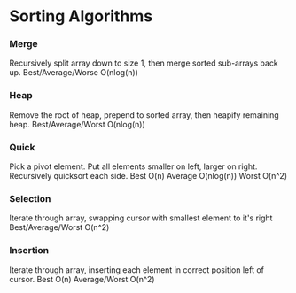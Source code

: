 # Sorting Algorithms

### Merge
Recursively split array down to size 1, then merge sorted sub-arrays back up.
Best/Average/Worse O(nlog(n))

### Heap
Remove the root of heap, prepend to sorted array, then heapify remaining heap.
Best/Average/Worst O(nlog(n))

### Quick
Pick a pivot element. Put all elements smaller on left, larger on right. Recursively quicksort each side.
Best O(n) Average O(nlog(n)) Worst O(n^2)

### Selection
Iterate through array, swapping cursor with smallest element to it's right
Best/Average/Worst O(n^2)

### Insertion
Iterate through array, inserting each element in correct position left of cursor.
Best O(n) Average/Worst O(n^2)
